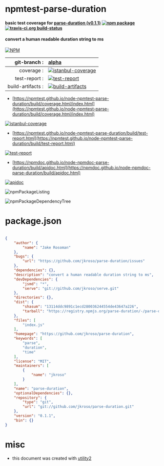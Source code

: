 # npmtest-parse-duration

#### basic test coverage for  [parse-duration (v0.1.1)](https://github.com/jkroso/parse-duration)  [![npm package](https://img.shields.io/npm/v/npmtest-parse-duration.svg?style=flat-square)](https://www.npmjs.org/package/npmtest-parse-duration) [![travis-ci.org build-status](https://api.travis-ci.org/npmtest/node-npmtest-parse-duration.svg)](https://travis-ci.org/npmtest/node-npmtest-parse-duration)

#### convert a human readable duration string to ms

[![NPM](https://nodei.co/npm/parse-duration.png?downloads=true&downloadRank=true&stars=true)](https://www.npmjs.com/package/parse-duration)

| git-branch : | [alpha](https://github.com/npmtest/node-npmtest-parse-duration/tree/alpha)|
|--:|:--|
| coverage : | [![istanbul-coverage](https://npmtest.github.io/node-npmtest-parse-duration/build/coverage.badge.svg)](https://npmtest.github.io/node-npmtest-parse-duration/build/coverage.html/index.html)|
| test-report : | [![test-report](https://npmtest.github.io/node-npmtest-parse-duration/build/test-report.badge.svg)](https://npmtest.github.io/node-npmtest-parse-duration/build/test-report.html)|
| build-artifacts : | [![build-artifacts](https://npmtest.github.io/node-npmtest-parse-duration/glyphicons_144_folder_open.png)](https://github.com/npmtest/node-npmtest-parse-duration/tree/gh-pages/build)|

- [https://npmtest.github.io/node-npmtest-parse-duration/build/coverage.html/index.html](https://npmtest.github.io/node-npmtest-parse-duration/build/coverage.html/index.html)

[![istanbul-coverage](https://npmtest.github.io/node-npmtest-parse-duration/build/screenCapture.buildCi.browser.%252Ftmp%252Fbuild%252Fcoverage.lib.html.png)](https://npmtest.github.io/node-npmtest-parse-duration/build/coverage.html/index.html)

- [https://npmtest.github.io/node-npmtest-parse-duration/build/test-report.html](https://npmtest.github.io/node-npmtest-parse-duration/build/test-report.html)

[![test-report](https://npmtest.github.io/node-npmtest-parse-duration/build/screenCapture.buildCi.browser.%252Ftmp%252Fbuild%252Ftest-report.html.png)](https://npmtest.github.io/node-npmtest-parse-duration/build/test-report.html)

- [https://npmdoc.github.io/node-npmdoc-parse-duration/build/apidoc.html](https://npmdoc.github.io/node-npmdoc-parse-duration/build/apidoc.html)

[![apidoc](https://npmdoc.github.io/node-npmdoc-parse-duration/build/screenCapture.buildCi.browser.%252Ftmp%252Fbuild%252Fapidoc.html.png)](https://npmdoc.github.io/node-npmdoc-parse-duration/build/apidoc.html)

![npmPackageListing](https://npmtest.github.io/node-npmtest-parse-duration/build/screenCapture.npmPackageListing.svg)

![npmPackageDependencyTree](https://npmtest.github.io/node-npmtest-parse-duration/build/screenCapture.npmPackageDependencyTree.svg)



# package.json

```json

{
    "author": {
        "name": "Jake Rosoman"
    },
    "bugs": {
        "url": "https://github.com/jkroso/parse-duration/issues"
    },
    "dependencies": {},
    "description": "convert a human readable duration string to ms",
    "devDependencies": {
        "jsmd": "*",
        "serve": "git://github.com/jkroso/serve.git"
    },
    "directories": {},
    "dist": {
        "shasum": "13114ddc9891c1ecd280036244554de43647a226",
        "tarball": "https://registry.npmjs.org/parse-duration/-/parse-duration-0.1.1.tgz"
    },
    "files": [
        "index.js"
    ],
    "homepage": "https://github.com/jkroso/parse-duration",
    "keywords": [
        "parse",
        "duration",
        "time"
    ],
    "license": "MIT",
    "maintainers": [
        {
            "name": "jkroso"
        }
    ],
    "name": "parse-duration",
    "optionalDependencies": {},
    "repository": {
        "type": "git",
        "url": "git://github.com/jkroso/parse-duration.git"
    },
    "version": "0.1.1",
    "bin": {}
}
```



# misc
- this document was created with [utility2](https://github.com/kaizhu256/node-utility2)
